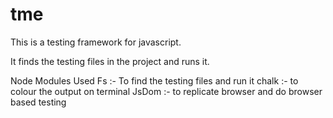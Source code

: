 # tme

This is a testing framework for javascript.

It finds the testing files in the project and runs it.

Node Modules Used
Fs :- To find the testing files and run it
chalk :- to colour the output on terminal
JsDom :- to replicate browser and do browser based testing
